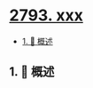 # [2793. xxx](https://github.com/Tdahuyou/TNotes.leetcode/tree/main/notes/2793.%20xxx)

<!-- region:toc -->

- [1. 📝 概述](#1--概述)

<!-- endregion:toc -->

## 1. 📝 概述
